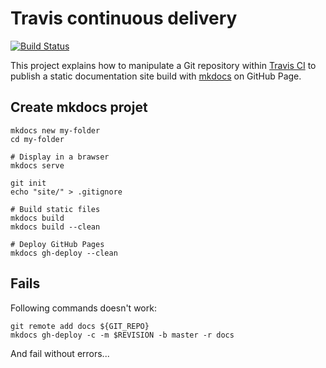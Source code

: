 # Travis continuous delivery

[![Build Status](https://travis-ci.org/ldez/travis-continuous-delivery-mkdocs-publish.svg?branch=source)](https://travis-ci.org/ldez/travis-continuous-delivery-mkdocs-publish)

This project explains how to manipulate a Git repository within [Travis CI](https://travis-ci.org) to publish a static documentation site build with [mkdocs](http://www.mkdocs.org) on GitHub Page.


## Create mkdocs projet

```shell
mkdocs new my-folder
cd my-folder

# Display in a brawser
mkdocs serve

git init
echo "site/" > .gitignore

# Build static files
mkdocs build
mkdocs build --clean

# Deploy GitHub Pages
mkdocs gh-deploy --clean
```

## Fails

Following commands doesn't work:

```shell
git remote add docs ${GIT_REPO}
mkdocs gh-deploy -c -m $REVISION -b master -r docs
```

And fail without errors...
